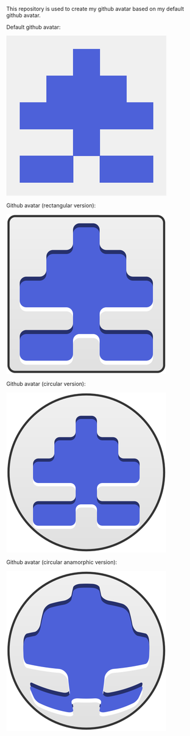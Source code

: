This repository is used to create my github avatar based on my default github avatar.

Default github avatar:

![Default github avatar](git-avatar-199364-origin.png)

Github avatar (rectangular version):

![Github avatar (rectangular version)](git-avatar-rect-420.png)

Github avatar (circular version):

![Github avatar (circular version)](git-avatar-circle-420.png)

Github avatar (circular anamorphic version):

![Github avatar (circular anamorphic version)](git-avatar-anacircle-420.png)

